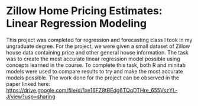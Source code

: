 # Zillow Home Pricing Estimates: Linear Regression Modeling

This project was completed for regression and forecasting class I took in my ungraduate degree. For the project, we were given a small dataset of Zillow house data containing price and other general house information. The task was to create the most accurate linear regression model possible using concepts learned in the course. To complete this task, both R and minitab models were used to compare results to try and make the most accurate models possible. The work done for the project can be observed in the paper linked here: https://drive.google.com/file/d/1xe16FZ8tBEdg6TQqDTHre_655VszYL-J/view?usp=sharing
